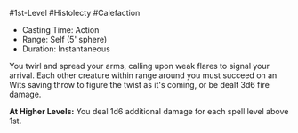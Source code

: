 #1st-Level #Histolecty #Calefaction
 
- Casting Time: Action
- Range: Self (5' sphere)
- Duration: Instantaneous  

You twirl and spread your arms, calling upon weak flares to signal your arrival. Each other creature within range around you must succeed on an Wits saving throw to figure the twist as it's coming, or be dealt 3d6 fire damage.
 
**At Higher Levels:** You deal 1d6 additional damage for each spell level above 1st.